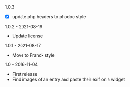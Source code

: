1.0.3
- [x] update php headers to phpdoc style

1.0.2 - 2021-08-19
- Update license 

1.0.1 - 2021-08-17
- Move to Franck style

1.0 - 2016-11-04
- First release
- Find images of an entry and paste their exif on a widget